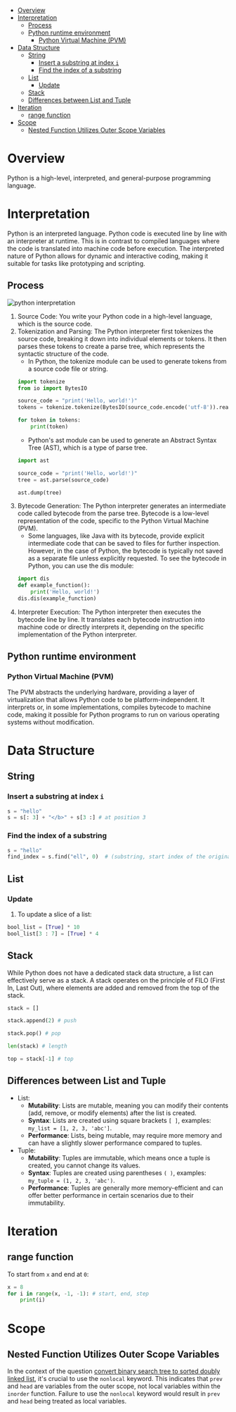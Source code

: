 - [Overview](#overview)
- [Interpretation](#interpretation)
  - [Process](#process)
  - [Python runtime environment](#python-runtime-environment)
    - [Python Virtual Machine (PVM)](#python-virtual-machine-pvm)
- [Data Structure](#data-structure)
  - [String](#string)
    - [Insert a substring at index `i`](#insert-a-substring-at-index-i)
    - [Find the index of a substring](#find-the-index-of-a-substring)
  - [List](#list)
    - [Update](#update)
  - [Stack](#stack)
  - [Differences between List and Tuple](#differences-between-list-and-tuple)
- [Iteration](#iteration)
  - [range function](#range-function)
- [Scope](#scope)
  - [Nested Function Utilizes Outer Scope Variables](#nested-function-utilizes-outer-scope-variables)


# Overview
Python is a high-level, interpreted, and general-purpose programming language.

# Interpretation
Python is an interpreted language. Python code is executed line by line with an interpreter at runtime. This is in contrast to compiled languages where the code is translated into machine code before execution. The interpreted nature of Python allows for dynamic and interactive coding, making it suitable for tasks like prototyping and scripting.

## Process
![python interpretation](static/python_interpretation.png)
1. Source Code:
You write your Python code in a high-level language, which is the source code.
2. Tokenization and Parsing:
The Python interpreter first tokenizes the source code, breaking it down into individual elements or tokens. It then parses these tokens to create a parse tree, which represents the syntactic structure of the code.
   - In Python, the tokenize module can be used to generate tokens from a source code file or string. 
    ```python
    import tokenize
    from io import BytesIO
    
    source_code = "print('Hello, world!')"
    tokens = tokenize.tokenize(BytesIO(source_code.encode('utf-8')).readline)
    
    for token in tokens:
        print(token)
    ```
   - Python's ast module can be used to generate an Abstract Syntax Tree (AST), which is a type of parse tree.
    ```python
    import ast
    
    source_code = "print('Hello, world!')"
    tree = ast.parse(source_code)
    
    ast.dump(tree)
    ```
3. Bytecode Generation:
The Python interpreter generates an intermediate code called bytecode from the parse tree. Bytecode is a low-level representation of the code, specific to the Python Virtual Machine (PVM).
   - Some languages, like Java with its bytecode, provide explicit intermediate code that can be saved to files for further inspection. However, in the case of Python, the bytecode is typically not saved as a separate file unless explicitly requested. To see the bytecode in Python, you can use the dis module:
    ```python
    import dis
    def example_function():
        print('Hello, world!')
    dis.dis(example_function)
    ```
4. Interpreter Execution:
The Python interpreter then executes the bytecode line by line. It translates each bytecode instruction into machine code or directly interprets it, depending on the specific implementation of the Python interpreter.

## Python runtime environment
### Python Virtual Machine (PVM)
The PVM abstracts the underlying hardware, providing a layer of virtualization that allows Python code to be platform-independent. It interprets or, in some implementations, compiles bytecode to machine code, making it possible for Python programs to run on various operating systems without modification.

# Data Structure
## String
### Insert a substring at index `i`
```python
s = "hello"
s = s[: 3] + "</b>" + s[3 :] # at position 3
```

### Find the index of a substring
```python
s = "hello"
find_index = s.find("ell", 0)  # (substring, start index of the original string)
```

## List
### Update
1. To update a slice of a list:
```python
bool_list = [True] * 10
bool_list[3 : 7] = [True] * 4
```


## Stack
While Python does not have a dedicated stack data structure, a list can effectively serve as a stack. A stack operates on the principle of FILO (First In, Last Out), where elements are added and removed from the top of the stack.

```python
stack = []

stack.append(2) # push

stack.pop() # pop

len(stack) # length

top = stack[-1] # top
```

## Differences between List and Tuple
- List:
  - **Mutability**: Lists are mutable, meaning you can modify their contents (add, remove, or modify elements) after the list is created.
  - **Syntax**: Lists are created using square brackets `[ ]`, examples: `my_list = [1, 2, 3, 'abc']`.
  - **Performance**: Lists, being mutable, may require more memory and can have a slightly slower performance compared to tuples.
- Tuple:
  - **Mutability**: Tuples are immutable, which means once a tuple is created, you cannot change its values.
  - **Syntax**: Tuples are created using parentheses `( )`, examples: `my_tuple = (1, 2, 3, 'abc')`.
  - **Performance**: Tuples are generally more memory-efficient and can offer better performance in certain scenarios due to their immutability.


# Iteration
## range function
To start from `x` and end at `0`:
```python
x = 8
for i in range(x, -1, -1): # start, end, step
    print(i)
```

# Scope
## Nested Function Utilizes Outer Scope Variables
In the context of the question [convert binary search tree to sorted doubly linked list](src/Convert_Binary_Search_Tree_to_Sorted_Doubly_Linked_List/sorted_doubly_linked_list_recursion.py), it's crucial to use the `nonlocal` keyword. This indicates that `prev` and `head` are variables from the outer scope, not local variables within the `inorder` function. Failure to use the `nonlocal` keyword would result in `prev` and `head` being treated as local variables.